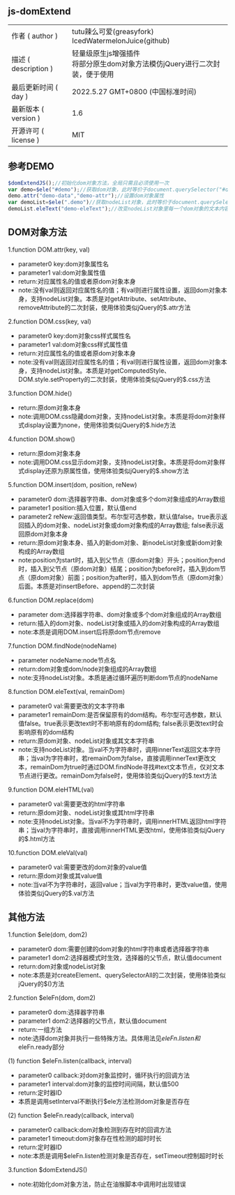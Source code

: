 ## js-domExtend
<table>
  <tr>
    <td>作者 ( author )</td>
    <td>tutu辣么可爱(greasyfork)<br>IcedWatermelonJuice(github)</td>
  </tr>
  <tr>
    <td>描述 ( description )</td>
    <td>轻量级原生js增强插件<br>将部分原生dom对象方法模仿jQuery进行二次封装，便于使用</td>
  </tr>
  <tr>
    <td>最后更新时间 ( day )</td>
    <td>2022.5.27 GMT+0800 (中国标准时间)</td>
  </tr>
  <tr>
    <td>最新版本 ( version )</td>
    <td>1.6</td>
  </tr>
  <tr>
    <td>开源许可 ( license )</td>
    <td>MIT</td>
  </tr>
 </table>

## 参考DEMO


```javascript
$domExtendJS();//初始化dom对象方法，全局只需且必须使用一次
var demo=$ele("#demo");//获取dom对象，此时等价于document.querySelector("#demo")
demo.attr("demo-data","demo-attr");//设置dom对象属性
var demoList=$ele(".demo")//获取nodeList对象，此时等价于document.querySelectorAll(".demo")
demoList.eleText("demo-eleText");//改变nodeList对象里每一个dom对象的文本内容
```


## DOM对象方法 

1.function DOM.attr(key, val)  
* parameter0 key:dom对象属性名  
* parameter1 val:dom对象属性值  
* return:对应属性名的值或者原dom对象本身  
* note:没有val则返回对应属性名的值；有val则进行属性设置，返回dom对象本身，支持nodeList对象。本质是对getAttribute、setAttribute、removeAttribute的二次封装，使用体验类似jQuery的$.attr方法 

2.function DOM.css(key, val)  
* parameter0 key:dom对象css样式属性名  
* parameter1 val:dom对象css样式属性值  
* return:对应属性名的值或者原dom对象本身  
* note:没有val则返回对应属性名的值；有val则进行属性设置，返回dom对象本身，支持nodeList对象。本质是对getComputedStyle、DOM.style.setProperty的二次封装，使用体验类似jQuery的$.css方法  

3.function DOM.hide()  
* return:原dom对象本身  
* note:调用DOM.css隐藏dom对象，支持nodeList对象。本质是将dom对象样式display设置为none，使用体验类似jQuery的$.hide方法  

4.function DOM.show()  
* return:原dom对象本身  
* note:调用DOM.css显示dom对象，支持nodeList对象。本质是将dom对象样式display还原为原属性值，使用体验类似jQuery的$.show方法  

5.function DOM.insert(dom, position, reNew)  
* parameter0 dom:选择器字符串、dom对象或多个dom对象组成的Array数组  
* parameter1 position:插入位置，默认值end  
* parameter2 reNew:返回值类型。布尔型可选参数，默认值false。true表示返回插入的dom对象、nodeList对象或dom对象构成的Array数组;  false表示返回原dom对象本身  
* return:原dom对象本身、插入的新dom对象、新nodeList对象或新dom对象构成的Array数组  
* note:position为start时，插入到父节点（原dom对象）开头；position为end时，插入到父节点（原dom对象）结尾；position为before时，插入到dom节点（原dom对象）前面；position为after时，插入到dom节点（原dom对象）后面。本质是对insertBefore、append的二次封装  

6.function DOM.replace(dom)  
* parameter dom:选择器字符串、dom对象或多个dom对象组成的Array数组  
* return:插入的dom对象、nodeList对象或插入的dom对象构成的Array数组
* note:本质是调用DOM.insert后将原dom节点remove

7.function DOM.findNode(nodeName)  
* parameter nodeName:node节点名  
* return:dom对象或dom/node对象组成的Array数组  
* note:支持nodeList对象。本质是通过循环遍历判断dom节点的nodeName  

8.function DOM.eleText(val, remainDom)  
* parameter0 val:需要更改的文本字符串  
* parameter1 remainDom:是否保留原有的dom结构。布尔型可选参数，默认值false。true表示更改text时不影响原有的dom结构;  false表示更改text时会影响原有的dom结构  
* return:原dom对象、nodeList对象或其文本字符串  
* note:支持nodeList对象。当val不为字符串时，调用innerText返回文本字符串；当val为字符串时，若remainDom为false，直接调用innerText更改文本，remainDom为true时通过DOM.findNode寻找#text文本节点，仅对文本节点进行更改。remainDom为false时，使用体验类似jQuery的$.text方法  

9.function DOM.eleHTML(val)  
* parameter0 val:需要更改的html字符串  
* return:原dom对象、nodeList对象或其html字符串  
* note:支持nodeList对象。当val不为字符串时，调用innerHTML返回html字符串；当val为字符串时，直接调用innerHTML更改html，使用体验类似jQuery的$.html方法  

10.function DOM.eleVal(val)  
* parameter0 val:需要更改的dom对象的value值  
* return:原dom对象或其value值  
* note:当val不为字符串时，返回value；当val为字符串时，更改value值，使用体验类似jQuery的$.val方法 

## 其他方法

1.function $ele(dom, dom2)  
* parameter0 dom:需要创建的dom对象的html字符串或者选择器字符串  
* parameter1 dom2:选择器模式时生效，选择器的父节点，默认值document  
* return:dom对象或nodeList对象  
* note:本质是对createElement、querySelectorAll的二次封装，使用体验类似jQuery的$()方法  

2.function $eleFn(dom, dom2)  
* parameter0 dom:选择器字符串  
* parameter1 dom2:选择器的父节点，默认值document  
* return:一组方法  
* note:选择dom对象并执行一些特殊方法。具体用法见$eleFn.listen和$eleFn.ready部分  

(1) function $eleFn.listen(callback, interval)  
* parameter0 callback:对dom对象监控时，循环执行的回调方法  
* parameter1 interval:dom对象的监控时间间隔，默认值500  
* return:定时器ID  
* 本质是调用setInterval不断执行$ele方法检测dom对象是否存在  

(2) function $eleFn.ready(callback, interval)  
* parameter0 callback:dom对象检测到存在时的回调方法  
* parameter1 timeout:dom对象存在性检测的超时时长  
* return:定时器ID  
* note:本质是调用$eleFn.listen检测对象是否存在，setTimeout控制超时时长

3.function $domExtendJS()
* note:初始化dom对象方法，防止在油猴脚本中调用时出现错误
